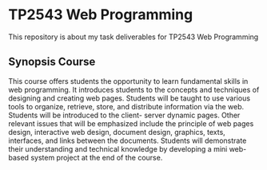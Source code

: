 # TP2543 Web Programming
This repository is about my task deliverables for TP2543 Web Programming

## Synopsis Course
This  course  offers  students  the  opportunity  to  learn  fundamental  skills  in  web programming.  It  introduces  students  to  the  concepts  and  techniques  of  designing and  creating  web  pages.  Students  will  be  taught  to  use  various  tools  to  organize, retrieve,  store,  and  distribute  information  via  the  web.  Students  will  be  introduced to  the  client-  server  dynamic  pages.  Other  relevant  issues  that  will  be  emphasized include  the  principle  of  web  pages  design,  interactive  web  design,  document design,  graphics,  texts,  interfaces,  and  links  between  the  documents.  Students  will demonstrate  their  understanding  and  technical  knowledge  by  developing  a  mini web-based  system  project  at  the  end  of  the  course.  
